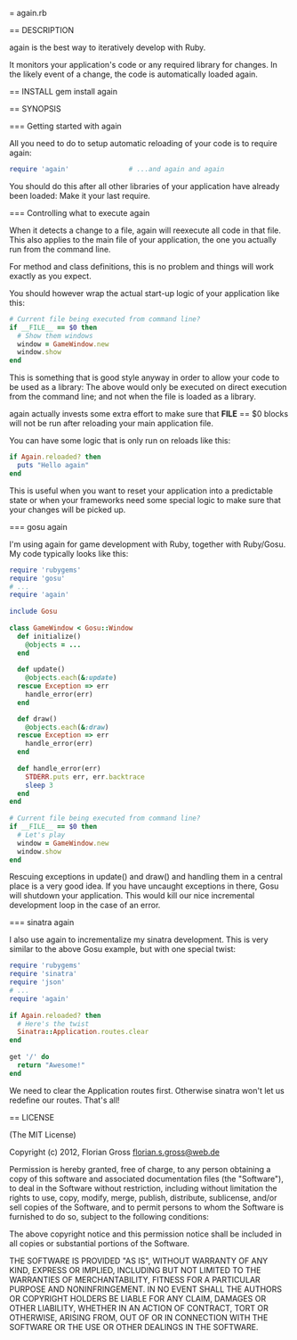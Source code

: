 = again.rb

== DESCRIPTION

again is the best way to iteratively develop with Ruby.

It monitors your application's code or any required library
for changes. In the likely event of a change, the code is
automatically loaded again.

== INSTALL
  gem install again

== SYNOPSIS

=== Getting started with again

All you need to do to setup automatic reloading of your
code is to require again:

```ruby
require 'again'               # ...and again and again
```

You should do this after all other libraries of your application
have already been loaded: Make it your last require.

=== Controlling what to execute again

When it detects a change to a file, again will reexecute all code
in that file. This also applies to the main file of your application,
the one you actually run from the command line.

For method and class definitions, this is no problem and things will
work exactly as you expect.

You should however wrap the actual start-up logic of your application
like this:

```ruby
# Current file being executed from command line?
if __FILE__ == $0 then
  # Show them windows
  window = GameWindow.new
  window.show
end
```

This is something that is good style anyway in order to allow your
code to be used as a library: The above would only be executed on
direct execution from the command line; and not when the file is
loaded as a library.

again actually invests some extra effort to make sure that
__FILE__ == $0 blocks will not be run after reloading your
main application file.

You can have some logic that is only run on reloads like this:

```ruby
if Again.reloaded? then
  puts "Hello again"
end
```

This is useful when you want to reset your application into a
predictable state or when your frameworks need some special logic
to make sure that your changes will be picked up.

=== gosu again

I'm using again for game development with Ruby, together with
Ruby/Gosu. My code typically looks like this:

```ruby
require 'rubygems'
require 'gosu'
# ...
require 'again'
  
include Gosu
  
class GameWindow < Gosu::Window
  def initialize()
    @objects = ...
  end
    
  def update()
    @objects.each(&:update)
  rescue Exception => err
    handle_error(err)
  end

  def draw()
    @objects.each(&:draw)
  rescue Exception => err
    handle_error(err)
  end
    
  def handle_error(err)
    STDERR.puts err, err.backtrace
    sleep 3
  end
end
  
# Current file being executed from command line?
if __FILE__ == $0 then
  # Let's play
  window = GameWindow.new
  window.show
end
```

Rescuing exceptions in update() and draw() and
handling them in a central place is a very good idea.
If you have uncaught exceptions in there, Gosu will
shutdown your application. This would kill our nice
incremental development loop in the case of an error.

=== sinatra again	

I also use again to incrementalize my sinatra development.
This is very similar to the above Gosu example, but with
one special twist:

```ruby
require 'rubygems'
require 'sinatra'
require 'json'
# ...
require 'again'
  
if Again.reloaded? then
  # Here's the twist
  Sinatra::Application.routes.clear
end
  
get '/' do
  return "Awesome!"
end
```

We need to clear the Application routes first. Otherwise
sinatra won't let us redefine our routes. That's all!

== LICENSE

(The MIT License)

Copyright (c) 2012, Florian Gross <florian.s.gross@web.de>

Permission is hereby granted, free of charge, to any person obtaining a copy of
this software and associated documentation files (the "Software"), to deal in
the Software without restriction, including without limitation the rights to
use, copy, modify, merge, publish, distribute, sublicense, and/or sell copies
of the Software, and to permit persons to whom the Software is furnished to do
so, subject to the following conditions:

The above copyright notice and this permission notice shall be included in all
copies or substantial portions of the Software.

THE SOFTWARE IS PROVIDED "AS IS", WITHOUT WARRANTY OF ANY KIND, EXPRESS OR
IMPLIED, INCLUDING BUT NOT LIMITED TO THE WARRANTIES OF MERCHANTABILITY,
FITNESS FOR A PARTICULAR PURPOSE AND NONINFRINGEMENT. IN NO EVENT SHALL THE
AUTHORS OR COPYRIGHT HOLDERS BE LIABLE FOR ANY CLAIM, DAMAGES OR OTHER
LIABILITY, WHETHER IN AN ACTION OF CONTRACT, TORT OR OTHERWISE, ARISING FROM,
OUT OF OR IN CONNECTION WITH THE SOFTWARE OR THE USE OR OTHER DEALINGS IN THE
SOFTWARE.
